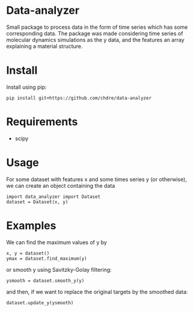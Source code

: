 # Data-analyzer
Small package to process data in the form of time series which has some corresponding data. The package was made considering time series of molecular dynamics simulations as the y data, and the features an array explaining a material structure.

# Install
Install using pip:
```
pip install git+https://github.com/chdre/data-analyzer
```

# Requirements
- scipy

# Usage
For some dataset with features x and some times series y (or otherwise), we can create an object containing the data
```
import data_analyzer import Dataset
dataset = Dataset(x, y)
```



# Examples
We can find the maximum values of y by

```
x, y = dataset()
ymax = dataset.find_maximum(y)
```

or smooth y using Savitzky-Golay filtering:

```
ysmooth = dataset.smooth_y(y)
```
and then, if we want to replace the original targets by the smoothed data:
```
dataset.update_y(ysmooth)
```
